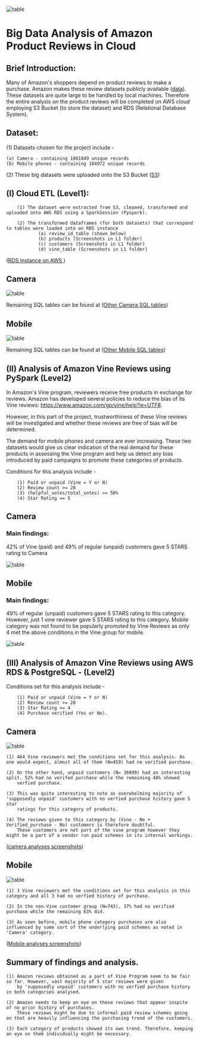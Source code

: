 ![table](https://github.com/fbrowther/Amazon_Product_Reviews_Analysis_on_Cloud/blob/main/Images%20for%20ReadMe/AmazonVine.jpeg)

# Big Data Analysis of Amazon Product Reviews in Cloud

## Brief Introduction: 

Many of Amazon's shoppers depend on product reviews to make a purchase. Amazon makes these review datasets publicly available ([data](https://s3.amazonaws.com/amazon-reviews-pds/tsv/index.txt)). These datasets are quite large to be handled by local machines. Therefore the entire analysis on the product reviews will be completed on AWS cloud employing S3 Bucket (to store the dataset) and RDS (Relational Database System). 

## Dataset: 
(1) Datasets chosen for the project include -

    (a) Camera - containing 1801849 unique records
    (b) Mobile phones - containing 104972 unique records  

(2) These big datasets were uploaded onto the S3 Bucket ([S3](https://github.com/fbrowther/Amazon_Product_Reviews_Analysis_on_Cloud/blob/main/Images%20for%20ReadMe/S3%20Bucket.jpg))


## (I) Cloud ETL (Level1): 

        (1) The dataset were extracted from S3, cleaned, transformed and uploaded onto AWS RDS using a SparkSession (Pyspark). 
        
        (2) The transformed dataframes (for both datasets) that correspond to tables were loaded into an RDS instance
                (a) review_id_table (shown below)
                (b) products (Screenshots in L1 folder)
                (c) customers (Screenshots in L1 folder)
                (d) vine_table (Screenshots in L1 folder)
                
 
([RDS Instance on AWS ](https://github.com/fbrowther/Amazon_Product_Reviews_Analysis_in_Cloud/blob/main/Images%20for%20ReadMe/AWS%20-%20RDS%20Instance.jpg))

## Camera
![table](https://github.com/fbrowther/Amazon_Product_Reviews_Analysis_on_Cloud/blob/main/Level%201/Camera_Postgres_data_table_Images/Review_id_Table_Camera.png)    

Remaining SQL tables can be found at 
([Other Camera SQL tables](https://github.com/fbrowther/Amazon_Product_Reviews_Analysis_in_Cloud/tree/main/Level%201/Camera_Postgres_data_table_Images))

## Mobile 
![table](https://github.com/fbrowther/Amazon_Product_Reviews_Analysis_on_Cloud/blob/main/Level%201/Mobile_Postgres_data_table_images/Review_id_Table_Mobile.png)

Remaining SQL tables can be found at 
([Other Mobile SQL tables](https://github.com/fbrowther/Amazon_Product_Reviews_Analysis_in_Cloud/tree/main/Level%201/Mobile_Postgres_data_table_images))

## (II) Analysis of Amazon Vine Reviews using PySpark (Level2)

In Amazon's Vine program, reviewers receive free products in exchange for reviews. Amazon has developed several policies to reduce the bias of its Vine reviews: https://www.amazon.com/gp/vine/help?ie=UTF8. 

However, in this part of the project, trustworthiness of these Vine reviews will be investigated and whether these reviews are free of bias will be determined. 

The demand for mobile phones and camera are ever increasing. These two datasets would give us clear indication of the real demand for these products in assessing the Vine program and help us detect any bias introduced by paid campaigns to promote these categories of products. 

Conditions for this analysis include -

        (1) Paid or unpaid (Vine = Y or N)
        (2) Review count >= 20
        (3) (helpful_votes/total_votes) >= 50%
        (4) Star Rating == 5

## Camera
 
### Main findings: 
42% of Vine (paid) and 49% of regular (unpaid) customers gave 5 STARS rating to Camera

![table](https://github.com/fbrowther/Amazon_Product_Reviews_Analysis_on_Cloud/blob/main/Level%202/Camera/comparison_vine%26_normal%20_customers_Camera.jpg)


## Mobile 

### Main findings: 
49% of regular (unpaid) customers gave 5 STARS rating to this category. However, just 1 vine reviewer gave 5 STARS rating to this category. Mobile category was not found to be popularly promoted by Vine Reviews as only 4 met the above conditions in the Vine group for mobile.  

![table](https://github.com/fbrowther/Amazon_Product_Reviews_Analysis_on_Cloud/blob/main/Level%202/Mobile/comparison_vine%26_normal%20_customers_Mobile.jpg)


## (III) Analysis of Amazon Vine Reviews using AWS RDS & PostgreSQL - (Level2)

Conditions set for this analysis include -

        (1) Paid or unpaid (Vine = Y or N)
        (2) Review count >= 20
        (3) Star Rating >= 4
        (4) Purchase verified (Yes or No).

## Camera

![table](https://github.com/fbrowther/Amazon_Product_Reviews_Analysis_on_Cloud/blob/main/Level%202/Camera/Vine_N_Verified_N.jpg)

    (1) 464 Vine reviewers met the conditions set for this analysis. As one would expect, almost all of them (N=459) had no verified purchase.

    (2) On the other hand, unpaid customers (N= 36999) had an interesting split. 52% had no verifed purchase while the remaining 48% showed 
        verfied purchase.
    
    (3) This was quite interesting to note as overwhelming majority of 'supposedly unpaid' customers with no verfied purchase history gave 5 star 
        ratings for this category of products. 
    
    (4) The reviews given to this category by (Vine - No + Verified_purchase - No) customers is therefore doubtful. 
        These customers are not part of the vine program however they might be a part of a vendor run paid schemes in its internal workings. 

([camera analyses screenshots](https://github.com/fbrowther/Amazon_Product_Reviews_Analysis_on_Cloud/tree/main/Level%202/Camera))

## Mobile 

![table](https://github.com/fbrowther/Amazon_Product_Reviews_Analysis_on_Cloud/blob/main/Level%202/Mobile/Vine_N_Verified_N.jpg)

    (1) 3 Vine reviewers met the conditions set for this analysis in this category and all 3 had no verfied history of purchase. 
    
    (2) In the non-Vine customer group (N=743), 37% had no verified purchase while the remaining 63% did. 
    
    (3) As seen before, mobile phone category purchases are also influenced by some sort of the underlying paid schemes as noted in 'Camera' category.

([Mobile analyses screenshots](https://github.com/fbrowther/Amazon_Product_Reviews_Analysis_on_Cloud/tree/main/Level%202/Mobile))


## Summary of findings and analysis.

    (1) Amazon reviews obtained as a part of Vine Program seem to be fair so far. However, vast majority of 5 star reviews were given 
        by 'supposedly unpaid' customers with no verfied purchase history in both categories analysed. 
    
    (2) Amazon needs to keep an eye on these reviews that appear inspite of no prior history of purchases. 
        These reviews might be due to informal paid review schemes going on that are heavily influencing the purchasing trend of the customers.
    
    (3) Each category of products showed its own trend. Therefore, keeping an eye on them individually might be necessary.
    

